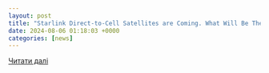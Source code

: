 ```yaml
---
layout: post
title: "Starlink Direct-to-Cell Satellites are Coming. What Will Be Their Impact on Astronomy?"
date: 2024-08-06 01:18:03 +0000
categories: [news]
---
```


[Читати далі](https://www.universetoday.com/168031/starlink-direct-to-cell-satellites-are-coming-what-will-be-their-impact-on-astronomy/)
